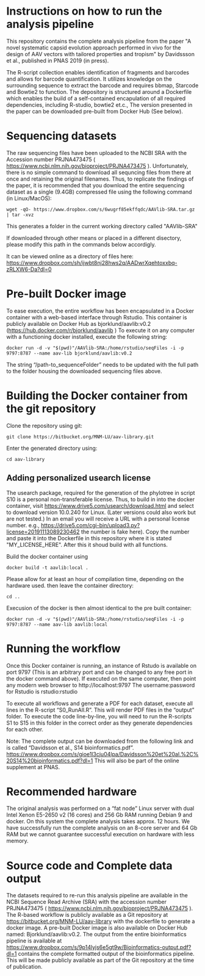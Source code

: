 # Instructions on how to run the analysis pipeline
This repository contains the complete analysis pipeline from the paper "A novel systematic capsid evolution approach performed in vivo for the
design of AAV vectors with tailored properties and tropism" by Davidssson et al., published in PNAS 2019 (in press).

The R-script collection enables identification of fragments and barcodes and allows for barcode quantification.
It utilizes knowledge on the surrounding sequence to extract the barcode and requires bbmap, Starcode and Bowtie2 to function.
The depository is structured around a Dockerfile which enables the build of a self-contained encapulation of all required dependencies, including R-studio, bowtie2 et.c., The version presented in the paper can be downloaded pre-built from Docker Hub (See below).

# Sequencing datasets
The raw sequencing files have been uploaded to the NCBI SRA with the Accession number PRJNA473475 ( https://www.ncbi.nlm.nih.gov/bioproject/PRJNA473475 ). Unfortunately, there is no simple command to download all sequncing files from there at once and retaining the original filenames. Thus, to replicate the findings of the paper, it is recommended that you download the entire sequencing dataset as a single (9.4GB) compressed file using the following command (in Linux/MacOS):

```
wget -qO- https://www.dropbox.com/s/6wugrf85ekffqdc/AAVlib-SRA.tar.gz | tar -xvz
```

This generates a folder in the current working directory called "AAVlib-SRA"

If downloaded through other means or placed in a different disectory, please modify this path in the commands below accordigly.

It can be viewed online as a directory of files here:
https://www.dropbox.com/sh/ijwbt8nj28hws2q/AADwrXqehtoxxbq-zRLXW6-Da?dl=0

# Pre-built Docker image
To ease execution, the entire workflow has been encapsulated in a Docker container with a web-based interface through Rstudio. This container is publicly available on Docker Hub as bjorklund/aavlib:v0.2 (https://hub.docker.com/r/bjorklund/aavlib )
To execute it on any computer with a functioning docker installed, execute the following string:
```
docker run -d -v "$(pwd)"/AAVlib-SRA:/home/rstudio/seqFiles -i -p 9797:8787 --name aav-lib bjorklund/aavlib:v0.2
```

The string “/path-to_sequenceFolder” needs to be updated with the full path to the folder housing the downloaded sequencing files above.

# Building the Docker container from the git repository

Clone the repository using git:
```
git clone https://bitbucket.org/MNM-LU/aav-library.git
```
Enter the generated directory using:
```
cd aav-library
```

## Adding personalized usearch license

The usearch package, required for the generation of the phylotree in script S10 is a personal non-transferable license. Thus, to build in into the docker container, visit https://www.drive5.com/usearch/download.html and select to download version 10.0.240 for Linux. (Later versions could also work but are not tested.)
In an email you will receive a URL with a personal license number. e.g., https://drive5.com/cgi-bin/upload3.py?license=20191113089230462 the number is fake here). Copy the number and paste it into the Dockerfile in this repository where it is stated "MY_LICENSE_HERE". After this it shoud build with all functions.  

Build the docker container using
```
docker build -t aavlib:local .
```
Please allow for at least an hour of compilation time, depending on the hardware used.
then leave the container directory:

```
cd ..
```

Execusion of the docker is then almost identical to the pre built container:

```
docker run -d -v "$(pwd)"/AAVlib-SRA:/home/rstudio/seqFiles -i -p 9797:8787 --name aav-lib aavlib:local
```

# Running the workflow
Once this Docker container is running, an instance of Rstudo is available on port 9797 (This is an arbitrary port and can be changed to any free port in the docker command above). If executed on the same computer, then point any modern web browser to http://localhost:9797
The username:password for Rstudio is rstudio:rstudio

To execute all workflows and generate a PDF for each dataset, execute all lines in the R-script “S0_RunAll.R”. This will render PDF files in the “output” folder. To execute the code line-by-line, you will need to run the R-scripts S1 to S15 in this folder in the correct order as they generate dependencies for each other.

Note: The complete output can be downloaded from the following link and is called “Davidsson et al., S14 bioinformatics.pdf”.
https://www.dropbox.com/s/gioe1l3cju04lpa/Davidsson%20et%20al.%2C%20S14%20bioinformatics.pdf?dl=1
This will also be part of the online supplement at PNAS.

# Recommended hardware
The original analysis was performed on a “fat node” Linux server with dual Intel Xenon E5-2650 v2 (16 cores) and 256 Gb RAM running Debian 9 and docker. On this system the complete analysis takes approx. 12 hours. We have successfully run the complete analysis on an 8-core server and 64 Gb RAM but we cannot guarantee successful execution on hardware with less memory. 

# Source code and Complete data output

The datasets required to re-run this analysis pipeline are available in the NCBI Sequence Read Archive (SRA) with the accession number PRJNA473475 ( https://www.ncbi.nlm.nih.gov/bioproject/PRJNA473475 ). The R-based workflow is publicly available as a Git repository at https://bitbucket.org/MNM-LU/aav-library with the dockerfile to generate a docker image. A pre-built Docker image is also available on Docker Hub named: Bjorklund/aavlib:v0.2. The output from the entire bioinformatics pipeline is available at https://www.dropbox.com/s/9p14lyjs6e5gt9w/Bioinformatics-output.pdf?dl=1 contains the complete formatted output of the bioinformatics pipeline. This will be made publicly available as part of the Git repository at the time of publication.

